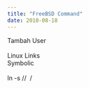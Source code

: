 ```yaml
---
title: "FreeBSD Command"
date: 2010-08-18
---
```

Tambah User<br />
<br />
Linux Links<br />
Symbolic<br />
<br />
ln -s /<dir-fail-asal>/&nbsp; /<dir-link><br />
</dir-link></dir-fail-asal>
